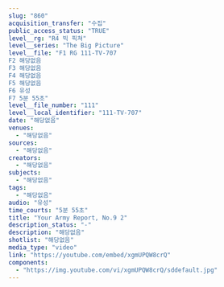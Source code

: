 ```yaml
---
slug: "860"
acquisition_transfer: "수집"
public_access_status: "TRUE"
level__rg: "R4 빅 픽쳐"
level__series: "The Big Picture"
level__file: "F1 RG 111-TV-707
F2 해당없음
F3 해당없음
F4 해당없음
F5 해당없음
F6 유성
F7 5분 55초"
level__file_number: "111"
level__local_identifier: "111-TV-707"
date: "해당없음"
venues: 
  - "해당없음"
sources: 
  - "해당없음"
creators: 
  - "해당없음"
subjects: 
  - "해당없음"
tags: 
  - "해당없음"
audio: "유성"
time_courts: "5분 55초"
title: "Your Army Report, No.9 2"
description_status: "-"
description: "해당없음"
shotlist: "해당없음"
media_type: "video"
link: "https://youtube.com/embed/xgmUPQW8crQ"
components: 
  - "https://img.youtube.com/vi/xgmUPQW8crQ/sddefault.jpg"
---
```


